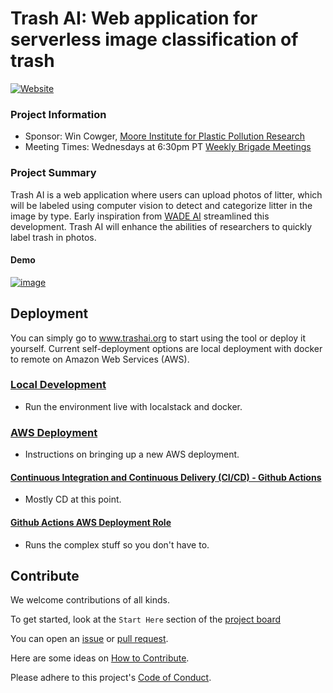 # Trash AI: Web application for serverless image classification of trash
[![Website](https://img.shields.io/badge/Web-TrashAI.org-blue)](https://www.trashai.org)


### Project Information

-   Sponsor: Win Cowger, [Moore Institute for Plastic Pollution Research](https://mooreplasticresearch.org/)
-   Meeting Times: Wednesdays at 6:30pm PT [Weekly Brigade Meetings](https://www.meetup.com/code4sac/)

### Project Summary

Trash AI is a web application where users can upload photos of litter, which will be labeled using computer vision to detect and categorize litter in the image by type. Early inspiration from [WADE AI](https://github.com/letsdoitworld/wade-ai) streamlined this development. Trash AI will enhance the abilities of researchers to quickly label trash in photos.

#### Demo
[![image](https://user-images.githubusercontent.com/26821843/188515526-33e1196b-6830-4187-8fe4-e68b2bd4019e.png)](https://youtu.be/HHrjUpQynUM)

## Deployment

You can simply go to www.trashai.org to start using the tool or deploy it yourself. Current self-deployment options are local deployment with docker to remote on Amazon Web Services (AWS). 

### [Local Development](./docs/localdev.md)

- Run the environment live with localstack and docker.

### [AWS Deployment](./docs/git-aws-account-setup.md)

- Instructions on bringing up a new AWS deployment.

#### [Continuous Integration and Continuous Delivery (CI/CD) - Github Actions](./docs/github-actions.md)

- Mostly CD at this point.

#### [Github Actions AWS Deployment Role](./docs/github-actions-deployment-role.md)

- Runs the complex stuff so you don't have to.

## Contribute
We welcome contributions of all kinds.

To get started, look at the `Start Here` section of the [project board](https://github.com/orgs/code4sac/projects/13)

You can open an [issue](https://github.com/code4sac/trash-ai/issues) or [pull request](https://github.com/code4sac/trash-ai/pulls).

Here are some ideas on [How to Contribute](https://opensource.guide/how-to-contribute/).

Please adhere to this project's [Code of Conduct](https://www.contributor-covenant.org/version/2/1/code_of_conduct/).
